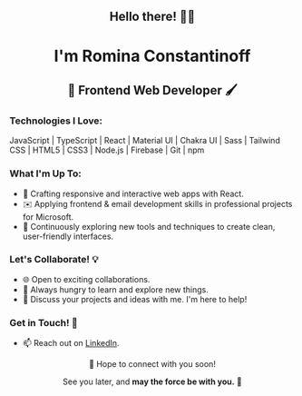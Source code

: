 <div align="center">
  
## Hello there! 👋🏻 

# I'm Romina Constantinoff

## 🎨 Frontend Web Developer 🖌️

</div>

### Technologies I Love:

JavaScript | TypeScript | React | Material UI | Chakra UI | Sass | Tailwind CSS | HTML5 | CSS3 | Node.js | Firebase | Git | npm

### What I'm Up To:

- 🚀 Crafting responsive and interactive web apps with React.
- ✉️ Applying frontend & email development skills in professional projects for Microsoft.
- 🌟 Continuously exploring new tools and techniques to create clean, user-friendly interfaces.

### Let's Collaborate! 💡

- 🌐 Open to exciting collaborations.
- 🌱 Always hungry to learn and explore new things.
- 💬 Discuss your projects and ideas with me. I'm here to help!

### Get in Touch! 🚀

- 📫 Reach out on [LinkedIn](https://www.linkedin.com/in/romina-evelin-constantinoff/).
  
<div align="center">
  🌌 Hope to connect with you soon!
  
  See you later, and <b>may the force be with you.</b> 🌠
</div>
